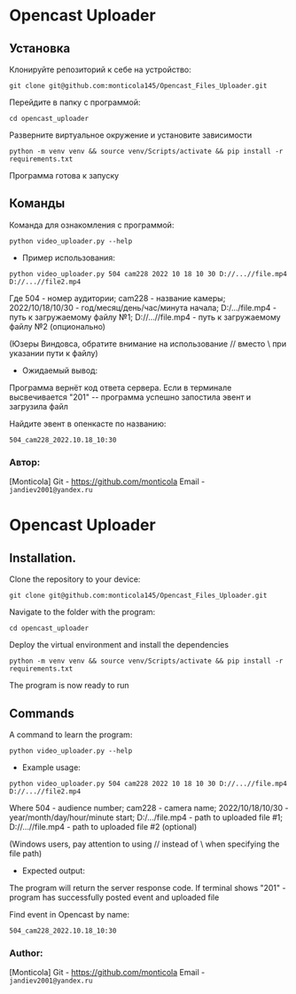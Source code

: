 # Opencast Uploader


## Установка

Клонируйте репозиторий к себе на устройство:
```
git clone git@github.com:monticola145/Opencast_Files_Uploader.git
```

Перейдите в папку с программой:
```
cd opencast_uploader
```

Разверните виртуальное окружение и установите зависимости
```
python -m venv venv && source venv/Scripts/activate && pip install -r requirements.txt
```
Программа готова к запуску

## Команды

Команда для ознакомления с программой:
```
python video_uploader.py --help
```

- Пример использования:
```
python video_uploader.py 504 cam228 2022 10 18 10 30 D://...//file.mp4 D://...//file2.mp4
```
Где 504 - номер аудитории; cam228 - название камеры; 2022/10/18/10/30 - год/месяц/день/час/минута начала; D:/.../file.mp4 - путь к загружаемому файлу №1; D://...//file.mp4 - путь к загружаемому файлу №2 (опционально)

(Юзеры Виндовса, обратите внимание на использование // вместо \ при указании пути к файлу)

- Ожидаемый вывод:

Программа вернёт код ответа сервера. Если в терминале высвечивается "201" -- программа успешно запостила эвент и загрузила файл

Найдите эвент в опенкасте по названию: 
```
504_cam228_2022.10.18_10:30
```

### Автор:

[Monticola]
Git - https://github.com/monticola
Email - ```jandiev2001@yandex.ru```


# Opencast Uploader


## Installation.

Clone the repository to your device:
```
git clone git@github.com:monticola145/Opencast_Files_Uploader.git
```

Navigate to the folder with the program:
```
cd opencast_uploader
```

Deploy the virtual environment and install the dependencies
```
python -m venv venv && source venv/Scripts/activate && pip install -r requirements.txt
```
The program is now ready to run

## Commands

A command to learn the program:
```
python video_uploader.py --help
```

- Example usage:
```
python video_uploader.py 504 cam228 2022 10 18 10 30 D://...//file.mp4 D://...//file2.mp4
```
Where 504 - audience number; cam228 - camera name; 2022/10/18/10/30 - year/month/day/hour/minute start; D:/.../file.mp4 - path to uploaded file #1; D://...//file.mp4 - path to uploaded file #2 (optional)

(Windows users, pay attention to using // instead of \ when specifying the file path)

- Expected output:

The program will return the server response code. If terminal shows "201" - program has successfully posted event and uploaded file

Find event in Opencast by name: 
```
504_cam228_2022.10.18_10:30
```


### Author:

[Monticola]
Git - https://github.com/monticola
Email - ``jandiev2001@yandex.ru``
